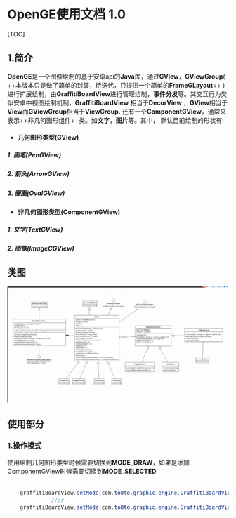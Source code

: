 # OpenGE使用文档 1.0
[TOC]
## 1.简介
 **OpenGE**是一个图像绘制的基于安卓api的**Java**库，通过**GView**，**GViewGroup**( ++本版本只是做了简单的封装，待迭代，只提供一个简单的**FrameGLayout**++ )进行扩展绘制，由**GraffitiBoardView**进行管理绘制，**事件分发**等。其交互行为类似安卓中视图绘制机制，**GraffitiBoardView** 相当于**DecorView** ，**GView**相当于**View**而**GViewGroup**相当于**ViewGroup.** 还有一个**ComponentGView**，通常来表示++非几何图形组件++类。如**文字**，**图片**等。其中， 默认目前绘制的形状有: 
- #### 几何图形类型(GView)  
##### 1. 画笔(PenGView)
##### 2. 箭头(ArrowGView)
##### 3. 圈圈(OvalGView)

- #### 非几何图形类型(ComponentGView) 
##### 1. 文字(TextGView)
##### 2. 图像(ImageCGView)

## 类图

![image](https://github.com/Sam474850601/OpenGE/blob/master/classview.png)

## 使用部分
### 1.操作模式

使用绘制几何图形类型时候需要切换到**MODE_DRAW**，如果是添加ComponentGView时候需要切换到**MODE_SELECTED**

```java
       
    graffitiBoardView.setMode(com.to8to.graphic.engine.GraffitiBoardView.MODE_DRAW);
              //or
    graffitiBoardView.setMode(com.to8to.graphic.engine.GraffitiBoardView.MODE_SELECTED);
       
```



